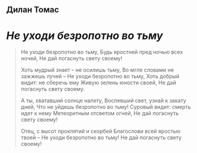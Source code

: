 
## Дилан Томас
# *Не уходи безропотно во тьму* 

>Не уходи безропотно во тьму, 
>Будь яростней пред ночью всех ночей, 
>Не дай погаснуть свету своему! 
>
>Хоть мудрый знает – не осилишь тьму, 
>Во мгле словами не зажжешь лучей – 
>Не уходи безропотно во тьму, 
>Хоть добрый видит: не сберечь ему 
>Живую зелень юности своей, 
>Не дай погаснуть свету своему. 
>
>А ты, хватавший солнце налету, 
>Воспевший свет, узнай к закату дней,
>Что не уйдешь безропотно во тьму!
>Суровый видит: смерть идет к нему 
>Метеоритным отсветом огней, 
>Не дай погаснуть свету своему! 
>
>Отец, с высот проклятий и скорбей 
>Благослови всей яростью твоей – 
>Не уходи безропотно во тьму! 
>Не дай погаснуть свету своему!